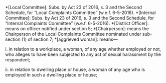 
*[Local Committee]: Subs. by Act 23 of 2016, s. 3 and the Second Schedule, for “Local Complaints Committee” (w.e.f. 6-5-2016).
*[Internal Committee]: Subs. by Act 23 of 2016, s. 3 and the Second Schedule, for “Internal Complaints Committee” (w.e.f. 6-5-2016).
*[District Officer]: means on officer notified under section 5;
*[Chairperson]: means the Chairperson of the Local Complaints Committee nominated under sub-section (1) of section 7;
*[aggrieved woman]: means— </p>i. in relation to a workplace, a woman, of any age whether employed or not, who alleges to have been subjected to any act of sexual harassment by the respondent; </p>ii. in relation to dwelling place or house, a woman of any age who is employed in such a dwelling place or house;